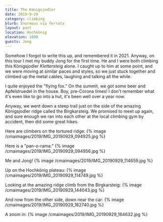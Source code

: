 ```yaml
---
title: The Königsjodler
date: 2019-9-29
category: climbing
blurb: Enormous via ferrata
layout: post
location: Hochkönig
elevation: 1600
guests: Jong
---
```


Somehow I forgot to write this up, and remembered it in 2021.
Anyway, on this tour I met my buddy Jong for the first time. He and I were both climbing
this Königsjodler *Klettersteig* alone. I caught up to him at some point, and we were
moving at similar paces and styles, so we just stuck together and climbed up the
metal cables, laughing and talking all the while.

I quite enjoyed the "flying fox." On the summit, we got some beer and Apfelstruedel
in the house. Boy, pre-Corona times! I don't remember what it's even like to go into
a hut, it's been well over a year now.

Anyway, we went down a steep trail just on the side of the amazing Königsjodler ridge
called the Birgkarsteig. We promised to meet up again, and sure enough we ran
into each other at the local climbing gym by accident, then did some great hikes.

Here are climbers on the tortured ridge:
{% image /cmaimages/2019/IMG_20190929_094925.jpg %}

Here is a "pan-o-rama:"
{% image /cmaimages/2019/IMG_20190929_094956.jpg %}

Me and Jong!
{% image /cmaimages/2019/IMG_20190929_114659.jpg %}

Up on the Hochkönig plateau:
{% image /cmaimages/2019/IMG_20190929_114749.jpg %}

Looking at the amazing ridge climb from the Birgkarsteig:
{% image /cmaimages/2019/IMG_20190929_144043.jpg %}

And now from the other side, down near the car:
{% image /cmaimages/2019/IMG_20190929_162740.jpg %}

A zoom in:
{% image /cmaimages/2019/IMG_20190929_164632.jpg %}

